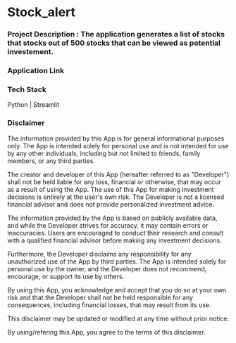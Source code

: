 # Stock_alert

### Project Description : The application generates a list of stocks that stocks out of 500 stocks that can be viewed as potential investement. 

### Application Link

### Tech Stack
Python | Streamlit 

### Disclaimer

The information provided by this App is for general informational purposes only. The App is intended solely for personal use and is not intended for use by any other individuals, including but not limited to friends, family members, or any third parties.

The creator and developer of this App (hereafter referred to as "Developer") shall not be held liable for any loss, financial or otherwise, that may occur as a result of using the App. The use of this App for making investment decisions is entirely at the user's own risk. The Developer is not a licensed financial advisor and does not provide personalized investment advice.

The information provided by the App is based on publicly available data, and while the Developer strives for accuracy, it may contain errors or inaccuracies. Users are encouraged to conduct their research and consult with a qualified financial advisor before making any investment decisions.

Furthermore, the Developer disclaims any responsibility for any unauthorized use of the App by third parties. The App is intended solely for personal use by the owner, and the Developer does not recommend, encourage, or support its use by others.

By using this App, you acknowledge and accept that you do so at your own risk and that the Developer shall not be held responsible for any consequences, including financial losses, that may result from its use.

This disclaimer may be updated or modified at any time without prior notice.

By using/refering this App, you agree to the terms of this disclaimer.
